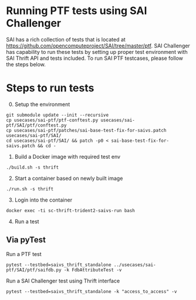 # Running PTF tests using SAI Challenger 

SAI has a rich collection of tests that is located at https://github.com/opencomputeproject/SAI/tree/master/ptf.
SAI Challenger has capability to run these tests by setting up proper test environment with SAI Thrift API and tests included. To run SAI PTF testcases, please follow the steps below.


# Steps to run tests

0. Setup the environment
```
git submodule update --init --recursive
cp usecases/sai-ptf/ptf-conftest.py usecases/sai-ptf/SAI/ptf/conftest.py
cp usecases/sai-ptf/patches/sai-base-test-fix-for-saivs.patch usecases/sai-ptf/SAI/
cd usecases/sai-ptf/SAI/ && patch -p0 < sai-base-test-fix-for-saivs.patch && cd -
```

1. Build a Docker image with required test env
```
./build.sh -s thrift
```

2. Start a container based on newly built image
```
./run.sh -s thrift
```

3. Login into the container
```
docker exec -ti sc-thrift-trident2-saivs-run bash
```

4. Run a test


## Via pyTest

Run a PTF test
```
pytest --testbed=saivs_thrift_standalone ../usecases/sai-ptf/SAI/ptf/saifdb.py -k FdbAttributeTest -v
```

Run a SAI Challenger test using Thrift interface
```
pytest --testbed=saivs_thrift_standalone -k "access_to_access" -v
```
